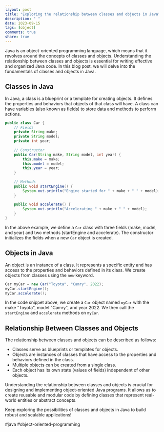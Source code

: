 ```yaml
---
layout: post
title: "Exploring the relationship between classes and objects in Java"
description: " "
date: 2023-09-15
tags: [object]
comments: true
share: true
---
```


Java is an object-oriented programming language, which means that it revolves around the concepts of classes and objects. Understanding the relationship between classes and objects is essential for writing effective and organized Java code. In this blog post, we will delve into the fundamentals of classes and objects in Java.

## Classes in Java

In Java, a class is a blueprint or a template for creating objects. It defines the properties and behaviors that objects of that class will have. A class can have variables (also known as fields) to store data and methods to perform actions.

```java
public class Car {
    // Fields
    private String make;
    private String model;
    private int year;
    
    // Constructor
    public Car(String make, String model, int year) {
        this.make = make;
        this.model = model;
        this.year = year;
    }
    
    // Methods
    public void startEngine() {
        System.out.println("Engine started for " + make + " " + model);
    }
    
    public void accelerate() {
        System.out.println("Accelerating " + make + " " + model);
    }
}
```

In the above example, we define a `Car` class with three fields (make, model, and year) and two methods (startEngine and accelerate). The constructor initializes the fields when a new `Car` object is created.

## Objects in Java

An object is an instance of a class. It represents a specific entity and has access to the properties and behaviors defined in its class. We create objects from classes using the `new` keyword.

```java
Car myCar = new Car("Toyota", "Camry", 2022);
myCar.startEngine();
myCar.accelerate();
```

In the code snippet above, we create a `Car` object named `myCar` with the make "Toyota", model "Camry", and year 2022. We then call the `startEngine` and `accelerate` methods on `myCar`.

## Relationship Between Classes and Objects

The relationship between classes and objects can be described as follows:

- Classes serve as blueprints or templates for objects.
- Objects are instances of classes that have access to the properties and behaviors defined in the class.
- Multiple objects can be created from a single class.
- Each object has its own state (values of fields) independent of other objects.

Understanding the relationship between classes and objects is crucial for designing and implementing object-oriented Java programs. It allows us to create reusable and modular code by defining classes that represent real-world entities or abstract concepts.

Keep exploring the possibilities of classes and objects in Java to build robust and scalable applications!

#java #object-oriented-programming